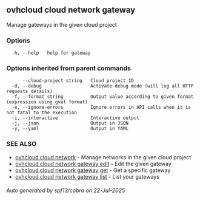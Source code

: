 ## ovhcloud cloud network gateway

Manage gateways in the given cloud project

### Options

```
  -h, --help   help for gateway
```

### Options inherited from parent commands

```
      --cloud-project string   Cloud project ID
  -d, --debug                  Activate debug mode (will log all HTTP requests details)
  -f, --format string          Output value according to given format (expression using gval format)
  -e, --ignore-errors          Ignore errors in API calls when it is not fatal to the execution
  -i, --interactive            Interactive output
  -j, --json                   Output in JSON
  -y, --yaml                   Output in YAML
```

### SEE ALSO

* [ovhcloud cloud network](ovhcloud_cloud_network.md)	 - Manage networks in the given cloud project
* [ovhcloud cloud network gateway edit](ovhcloud_cloud_network_gateway_edit.md)	 - Edit the given gateway
* [ovhcloud cloud network gateway get](ovhcloud_cloud_network_gateway_get.md)	 - Get a specific gateway
* [ovhcloud cloud network gateway list](ovhcloud_cloud_network_gateway_list.md)	 - List your gateways

###### Auto generated by spf13/cobra on 22-Jul-2025
